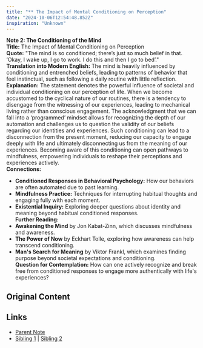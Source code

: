 ```yaml
---
title: "** The Impact of Mental Conditioning on Perception"
date: "2024-10-06T12:54:48.852Z"
inspiration: "Unknown"
---
```


  
**Note 2: The Conditioning of the Mind**  
**Title:** The Impact of Mental Conditioning on Perception  
**Quote:** "The mind is so conditioned; there’s just so much belief in that. ‘Okay, I wake up, I go to work. I do this and then I go to bed’."  
**Translation into Modern English:** The mind is heavily influenced by conditioning and entrenched beliefs, leading to patterns of behavior that feel instinctual, such as following a daily routine with little reflection.  
**Explanation:** The statement denotes the powerful influence of societal and individual conditioning on our perception of life. When we become accustomed to the cyclical nature of our routines, there is a tendency to disengage from the witnessing of our experiences, leading to mechanical living rather than conscious engagement. The acknowledgment that we can fall into a ‘programmed’ mindset allows for recognizing the depth of our automation and challenges us to question the validity of our beliefs regarding our identities and experiences. Such conditioning can lead to a disconnection from the present moment, reducing our capacity to engage deeply with life and ultimately disconnecting us from the meaning of our experiences. Becoming aware of this conditioning can open pathways to mindfulness, empowering individuals to reshape their perceptions and experiences actively.  
**Connections:**  
- **Conditioned Responses in Behavioral Psychology:** How our behaviors are often automated due to past learning.  
- **Mindfulness Practice:** Techniques for interrupting habitual thoughts and engaging fully with each moment.  
- **Existential Inquiry:** Exploring deeper questions about identity and meaning beyond habitual conditioned responses.  
**Further Reading:**  
- **Awakening the Mind** by Jon Kabat-Zinn, which discusses mindfulness and awareness.  
- **The Power of Now** by Eckhart Tolle, exploring how awareness can help transcend conditioning.  
- **Man's Search for Meaning** by Viktor Frankl, which examines finding purpose beyond societal expectations and conditioning.  
**Question for Contemplation:** How can one actively recognize and break free from conditioned responses to engage more authentically with life's experiences?  


## Original Content



## Links

- [Parent Note](/parent-note.md)
- [Sibling 1](/zettel1.md) | [Sibling 2](/zettel2.md)
